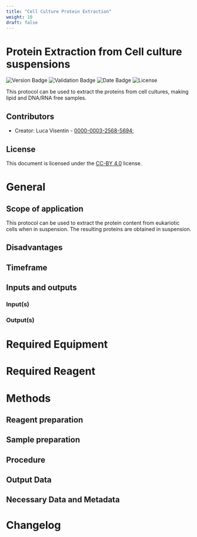 ```yaml
---
title: "Cell Culture Protein Extraction"
weight: 10
draft: false
---
```


# Protein Extraction from Cell culture suspensions
![Version Badge](https://img.shields.io/badge/Version-0.1-blue)
![Validation Badge](https://img.shields.io/badge/Validation-Unvalidated-red)
![Date Badge](https://img.shields.io/badge/Released-2023--10--12-blue)
![License](https://img.shields.io/github/license/TCP-Lab/handbook)

This protocol can be used to extract the proteins from cell cultures, making
lipid and DNA/RNA free samples.

## Contributors
- Creator: Luca Visentin - [0000-0003-2568-5694](https://orcid.org/0000-0003-2568-5694);

## License
This document is licensed under the 
[CC-BY 4.0](https://creativecommons.org/licenses/by/4.0/) license.

# General
## Scope of application
This protocol can be used to extract the protein content from eukariotic cells
when in suspension.
The resulting proteins are obtained in suspension.

## Disadvantages

## Timeframe

## Inputs and outputs

### Input(s)

### Output(s)
# Required Equipment
# Required Reagent
# Methods
## Reagent preparation
## Sample preparation

## Procedure

## Output Data

## Necessary Data and Metadata

# Changelog
